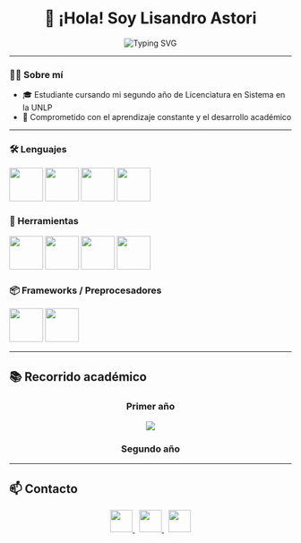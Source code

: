 <h1 align="center">👋 ¡Hola! Soy Lisandro Astori</h1>

<p align="center">
  <img src="https://readme-typing-svg.herokuapp.com?font=Fira+Code&size=22&pause=1000&color=FFD700&center=true&vCenter=true&width=500&lines=Estudiante+de+Sistemas;Aprendiendo+nuevas+tecnologías+🚀&background=00000000&cursorColor=00FFFF" alt="Typing SVG" />
</p>

---

<h3>🧑‍💻 Sobre mí</h3>

- 🎓 Estudiante cursando mi segundo año de Licenciatura en Sistema en la UNLP  
- 🧩 Comprometido con el aprendizaje constante y el desarrollo académico

---

<h3>🛠️ Lenguajes</h3>
<p>
  <img src="https://cdn.jsdelivr.net/gh/devicons/devicon/icons/java/java-original.svg" width="60px"/>
  <img src="https://cdn.jsdelivr.net/gh/devicons/devicon/icons/javascript/javascript-original.svg" width="60px"/>
  <img src="https://cdn.jsdelivr.net/gh/devicons/devicon/icons/html5/html5-original.svg" width="60px"/>
  <img src="https://cdn.jsdelivr.net/gh/devicons/devicon/icons/css3/css3-original.svg" width="60px"/>
</p>

<h3>🔧 Herramientas</h3>
<p>
  <img src="https://cdn.jsdelivr.net/gh/devicons/devicon/icons/git/git-original.svg" width="60px"/>
  <img src="https://cdn.jsdelivr.net/gh/devicons/devicon/icons/github/github-original.svg" width="60px"/>
  <img src="https://cdn.jsdelivr.net/gh/devicons/devicon/icons/vscode/vscode-original.svg" width="60px"/>
  <img src="https://cdn.jsdelivr.net/gh/devicons/devicon/icons/figma/figma-original.svg" width="60px"/>
</p>

<h3>📦 Frameworks / Preprocesadores</h3>
<p>
  <img src="https://cdn.jsdelivr.net/gh/devicons/devicon/icons/bootstrap/bootstrap-original.svg" width="60px"/>
  <img src="https://cdn.jsdelivr.net/gh/devicons/devicon/icons/sass/sass-original.svg" width="60px"/>
</p>

---

## 📚 Recorrido académico
<div align="center">

<h3>Primer año</h3>
<a href="https://github.com/LisandroAstori/TallerDeProgramacion/tree/main">
  <img src="https://github-readme-stats.vercel.app/api/pin/?username=LisandroAstori&repo=TallerDeProgramacion&theme=gruvbox" />
</a>

<h3>Segundo año</h3>

</div>

---

## 📫 Contacto
<p align="center">
  <a href="mailto:lisandroastori@gmail.com">
    <img src="https://cdn.jsdelivr.net/gh/devicons/devicon/icons/google/google-original.svg" width="40px" />
  </a>
  &nbsp;
  <a href="https://www.linkedin.com/in/lisandroastori/">
    <img src="https://cdn.jsdelivr.net/gh/devicons/devicon/icons/linkedin/linkedin-original.svg" width="40px" />
  </a>
  &nbsp;
  <a href="https://github.com/LisandroAstori">
    <img src="https://cdn.jsdelivr.net/gh/devicons/devicon/icons/github/github-original.svg" width="40px" />
  </a>
</p>


